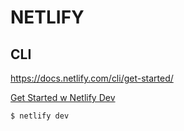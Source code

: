 # NETLIFY

## CLI

<https://docs.netlify.com/cli/get-started/>

[Get Started w Netlify Dev](https://docs.netlify.com/cli/get-started/?_ga=2.166285367.825065161.1643854492-1856914332.1643854492#get-started-with-netlify-dev)

`$ netlify dev`
